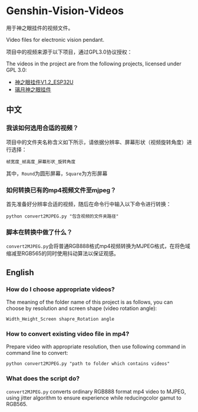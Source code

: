 # Genshin-Vision-Videos
用于神之眼挂件的视频文件。

Video files for electronic vision pendant.

项目中的视频来源于以下项目，通过GPL3.0协议授权：

The videos in the project are from the following projects, licensed under GPL 3.0:

- [神之眼挂件V1.2_ESP32U](https://oshwhub.com/Myzhazha/shen-zhi-yan-gua-jian-v1-2_esp32u)
- [璃月神之眼挂件](https://oshwhub.com/Myzhazha/li-yue-shen-zhi-yan-gua-jian)

## 中文
### 我该如何选用合适的视频？
项目中的文件夹名称含义如下所示，请依据分辨率、屏幕形状（视频旋转角度）进行选择：
```
帧宽度_帧高度_屏幕形状_旋转角度
```
其中，`Round`为圆形屏幕，`Square`为方形屏幕

### 如何转换已有的mp4视频文件至mjpeg？
首先准备好分辨率合适的视频，随后在命令行中输入以下命令进行转换：
```
python convert2MJPEG.py "包含视频的文件夹路径"
```

### 脚本在转换中做了什么？
`convert2MJPEG.py`会将普通RGB888格式mp4视频转换为MJPEG格式，在将色域缩减至RGB565的同时使用抖动算法以保证观感。

## English
### How do I choose appropriate videos?
The meaning of the folder name of this project is as follows, you can choose by resolution and screen shape (video rotation angle):
```
Width_Height_Screen shapre_Rotation angle
```

### How to convert existing video file in mp4?
Prepare video with appropriate resolution, then use following command in command line to convert:
```
python convert2MJPEG.py "path to folder which contains videos"
```

### What does the script do?
`convert2MJPEG.py` converts ordinary RGB888 format mp4 video to MJPEG, using jitter algorithm to ensure experience while reducingcolor gamut to RGB565.
